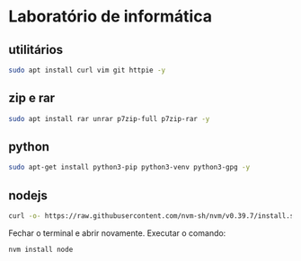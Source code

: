 # Laboratório de informática

## utilitários

```bash
sudo apt install curl vim git httpie -y
```

## zip e rar
```bash
sudo apt install rar unrar p7zip-full p7zip-rar -y
```

## python

```bash
sudo apt-get install python3-pip python3-venv python3-gpg -y
```

## nodejs

```bash
curl -o- https://raw.githubusercontent.com/nvm-sh/nvm/v0.39.7/install.sh | bash
```

Fechar o terminal e abrir novamente. Executar o comando:

```bash
nvm install node
```
